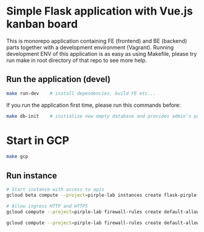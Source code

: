 Simple Flask application with Vue.js kanban board
=================================================

This is monorepo application containing FE (frontend) and BE (backend) parts together with a development environment (Vagrant). Running development ENV of this application is as easy as using Makefile, please try run make in root directory of that repo to see more help.

Run the application (devel)
---------------------------

```bash
make run-dev    # install dependencies, build FE etc...
```

If you run the application first time, please run this commands before:
```bash
make db-init    # initialize new empty database and provides admin's password to you
```

Start in GCP
============
```bash
make gcp
```

Run instance
------------
```bash
# Start instance with access to apis
gcloud beta compute --project=pirple-lab instances create flask-pirple --zone=us-central1-a --machine-type=g1-small --subnet=default --network-tier=PREMIUM --maintenance-policy=MIGRATE --service-account=742638129389-compute@developer.gserviceaccount.com --scopes=https://www.googleapis.com/auth/sqlservice.admin,https://www.googleapis.com/auth/servicecontrol,https://www.googleapis.com/auth/service.management.readonly,https://www.googleapis.com/auth/logging.write,https://www.googleapis.com/auth/monitoring.write,https://www.googleapis.com/auth/trace.append,https://www.googleapis.com/auth/devstorage.read_only --tags=http-server,https-server --image=debian-10-buster-v20201014 --image-project=debian-cloud --boot-disk-size=10GB --boot-disk-type=pd-standard --boot-disk-device-name=instance-1 --no-shielded-secure-boot --shielded-vtpm --shielded-integrity-monitoring --reservation-affinity=any

# Allow ingress HTTP and HTTPS
gcloud compute --project=pirple-lab firewall-rules create default-allow-http --direction=INGRESS --priority=1000 --network=default --action=ALLOW --rules=tcp:80 --source-ranges=0.0.0.0/0 --target-tags=http-server

gcloud compute --project=pirple-lab firewall-rules create default-allow-https --direction=INGRESS --priority=1000 --network=default --action=ALLOW --rules=tcp:443 --source-ranges=0.0.0.0/0 --target-tags=https-server

```

